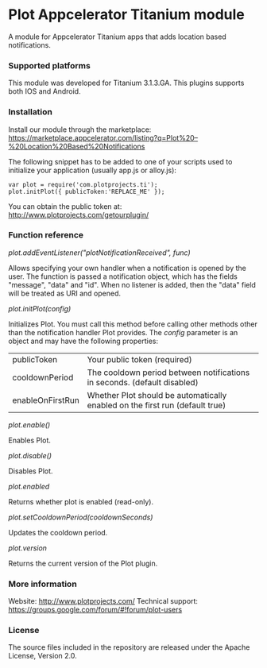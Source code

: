 Plot Appcelerator Titanium module
========================
A module for Appcelerator Titanium apps that adds location based notifications. 

### Supported platforms ###

This module was developed for Titanium 3.1.3.GA.
This plugins supports both IOS and Android.

### Installation ###

Install our module through the marketplace: https://marketplace.appcelerator.com/listing?q=Plot%20–%20Location%20Based%20Notifications

The following snippet has to be added to one of your scripts used to initialize your application (usually app.js or alloy.js):
```
var plot = require('com.plotprojects.ti');
plot.initPlot({ publicToken:'REPLACE_ME' });
```

You can obtain the public token at: http://www.plotprojects.com/getourplugin/

### Function reference ###

_plot.addEventListener("plotNotificationReceived", func)_

Allows specifying your own handler when a notification is opened by the user. The function is passed a notification object, which has the fields "message", "data" and "id". When no listener is added, then the "data" field will be treated as URI and opened.

_plot.initPlot(config)_

Initializes Plot. You must call this method before calling other methods other than the notification handler Plot provides.
The _config_ parameter is an object and may have the following properties:

<table>
<tr>
<td>publicToken</td><td>Your public token (required)</td>
</tr><tr>
<td>cooldownPeriod</td><td>The cooldown period between notifications in seconds. (default disabled)</td>
</tr><tr>
<td>enableOnFirstRun</td><td>Whether Plot should be automatically enabled on the first run (default true)</td>
</tr>
</table>

_plot.enable()_

Enables Plot.

_plot.disable()_

Disables Plot.

_plot.enabled_

Returns whether plot is enabled (read-only).

_plot.setCooldownPeriod(cooldownSeconds)_

Updates the cooldown period.

_plot.version_

Returns the current version of the Plot plugin.

### More information ###
Website: http://www.plotprojects.com/
Technical support: https://groups.google.com/forum/#!forum/plot-users

### License ###
The source files included in the repository are released under the Apache License, Version 2.0.
